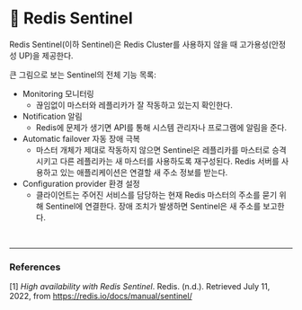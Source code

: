 # :bookmark_tabs: **Redis Sentinel**

Redis Sentinel(이하 Sentinel)은 Redis Cluster를 사용하지 않을 때 고가용성(안정성 UP)을 제공한다.

큰 그림으로 보는 Sentinel의 전체 기능 목록:
- Monitoring 모니터링
    - 끊임없이 마스터와 레플리카가 잘 작동하고 있는지 확인한다.
- Notification 알림
    - Redis에 문제가 생기면 API를 통해 시스템 관리자나 프로그램에 알림을 준다.
- Automatic failover 자동 장애 극복
    - 마스터 개체가 제대로 작동하지 않으면 Sentinel은 레플리카를 마스터로 승격시키고 다른 레플리카는 새 마스터를 사용하도록 재구성된다. Redis 서버를 사용하고 있는 애플리케이션은 연결할 새 주소 정보를 받는다.
- Configuration provider 환경 설정
    - 클라이언트는 주어진 서비스를 담당하는 현재 Redis 마스터의 주소를 묻기 위해 Sentinel에 연결한다. 장애 조치가 발생하면 Sentinel은 새 주소를 보고한다.

<br>

---
### **References**
[1] *High availability with Redis Sentinel*. Redis. (n.d.). Retrieved July 11, 2022, from https://redis.io/docs/manual/sentinel/